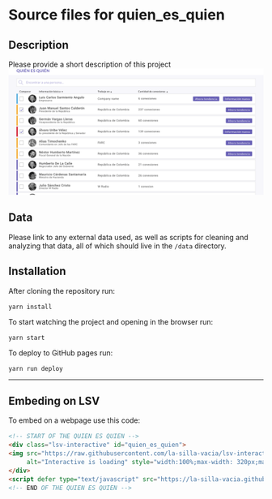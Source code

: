 Source files for quien_es_quien
=====

## Description

Please provide a short description of this project
![](https://raw.githubusercontent.com/la-silla-vacia/quien_es_quien/master/screenshot.png)

## Data
Please link to any external data used, as well as scripts for cleaning and analyzing that data, all of which should live in the `/data` directory.

## Installation
After cloning the repository run:
```
yarn install
```

To start watching the project and opening in the browser run:
```
yarn start
```

To deploy to GitHub pages run:
```
yarn run deploy
```

---

## Embeding on LSV
To embed on a webpage use this code:
```html
<!-- START OF THE QUIEN ES QUIEN -->
<div class="lsv-interactive" id="quien_es_quien">
<img src="https://raw.githubusercontent.com/la-silla-vacia/lsv-interactive/master/misc/lsvi-loading.gif"
     alt="Interactive is loading" style="width:100%;max-width: 320px;margin: 4em auto;display: block;">
</div>
<script defer type="text/javascript" src="https://la-silla-vacia.github.io/quien_es_quien/script.js"></script>
<!-- END OF THE QUIEN ES QUIEN -->
```